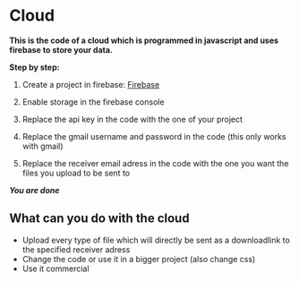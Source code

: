 # Cloud
**This is the code of a cloud which is programmed in javascript and uses firebase to store your data.**

**Step by step:**

1. Create a project in firebase: [Firebase](https://firebase.google.com/)

2. Enable storage in the firebase console

3. Replace the api key in the code with the one of your project

4. Replace the gmail username and password in the code (this only works with gmail)

5. Replace the receiver email adress in the code with the one you want the files you upload to be sent to

***You are done***


## What can you do with the cloud

* Upload every type of file which will directly be sent as a downloadlink to the specified receiver adress
* Change the code or use it in a bigger project (also change css)
* Use it commercial
